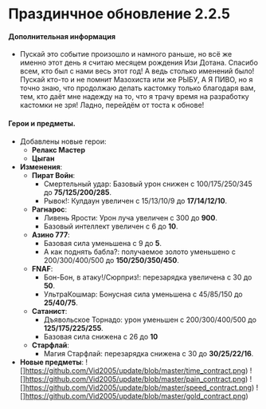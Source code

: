 # Праздинчное обновление 2.2.5
 #### Дополнительная информация
  * Пускай это событие произошло и намного раньше, но всё же именно этот день я считаю месяцем рождения Изи Дотана. Спасибо всем, кто был с нами весь этот год! А ведь столько именений было! Пускай кто-то и не помнит Мазохиста или же РЫБУ, А Я ПИВО, но я точно знаю, что продолжаю делать кастомку только благодаря вам, тем, кто даёт мне надежду на то, что я трачу время на разработку кастомки не зря! Ладно, перейдём от тоста к обнове!
 #### Герои и предметы.
   * Добавлены новые герои:
     * **Релакс Мастер**
     * **Цыган**
  * **Изменения**:
     * **Пират Войн**:
       * Смертельный удар: Базовый урон снижен с 100/175/250/345 до **75/125/200/285**.
       * Рывок!: Кулдаун увеличен с 15/13/10/9 до **17/14/12/10**.
     * **Рагнарос**:
       * Ливень Ярости: Урон луча увеличен с 300 до **900**.
       * Базовый интеллект увеличен с 6 до **10**.
     * **Азино 777**:
       * Базовая сила уменьшена с 9 до **5**.
       * А как поднять бабла?: получаемое золото уменьшено с 200/300/400/500 до **150/250/350/450**.
     * **FNAF**:
       * Бон-Бон, в атаку!/Сюрприз!: перезарядка увеличена с 30 до **50**.
       * УльтраКошмар: Бонусная сила уменьшена с 45/85/150 до **25/40/75**.
     * **Сатанист**:
       * Дъявольское Торнадо: урон уменьшен с 200/300/400/500 до **125/175/225/255**.
       * Базовая сила снижена с 26 до **10**
     * **Старфлай**: 
       * Магия Старфлай: перезарядка снижена с 30 до **30/25/22/16**.
  * **Новые предметы**:
  ![]https://github.com/Vid2005/update/blob/master/time_contract.png)
  ![]https://github.com/Vid2005/update/blob/master/pain_contract.png)
  ![]https://github.com/Vid2005/update/blob/master/speed_contract.png)
  ![]https://github.com/Vid2005/update/blob/master/gold_contract.png)
